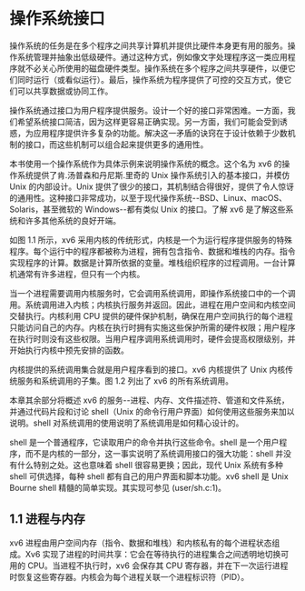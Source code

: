 
# 操作系统接口

操作系统的任务是在多个程序之间共享计算机并提供比硬件本身更有用的服务。操作系统管理并抽象出低级硬件。通过这种方式，例如像文字处理程序这一类应用程序就不必关心所使用的磁盘硬件类型。操作系统在多个程序之间共享硬件，以便它们同时运行（或看似运行）。最后，操作系统为程序提供了可控的交互方式，使它们可以共享数据或协同工作。

操作系统通过接口为用户程序提供服务。设计一个好的接口非常困难。一方面，我们希望系统接口简洁，因为这样更容易正确实现。另一方面，我们可能会受到诱惑，为应用程序提供许多复杂的功能。解决这一矛盾的诀窍在于设计依赖于少数机制的接口，而这些机制可以组合起来提供更多的通用性。

本书使用一个操作系统作为具体示例来说明操作系统的概念。这个名为 xv6 的操作系统提供了肯.汤普森和丹尼斯.里奇的 Unix 操作系统引入的基本接口，并模仿 Unix 的内部设计。Unix 提供了很少的接口，其机制结合得很好，提供了令人惊讶的通用性。这种接口非常成功，以至于现代操作系统--BSD、Linux、macOS、Solaris，甚至微软的 Windows--都有类似 Unix 的接口。了解 xv6 是了解这些系统和许多其他系统的良好开端。

如图 1.1 所示，xv6 采用内核的传统形式，内核是一个为运行程序提供服务的特殊程序。每个运行中的程序都被称为进程，拥有包含指令、数据和堆栈的内存。指令实现程序的计算。数据是计算所依据的变量。堆栈组织程序的过程调用。一台计算机通常有许多进程，但只有一个内核。

当一个进程需要调用内核服务时，它会调用系统调用，即操作系统接口中的一个调用。系统调用进入内核；内核执行服务并返回。因此，进程在用户空间和内核空间交替执行。内核利用 CPU 提供的硬件保护机制，确保在用户空间执行的每个进程只能访问自己的内存。内核在执行时拥有实施这些保护所需的硬件权限；用户程序在执行时则没有这些权限。当用户程序调用系统调用时，硬件会提高权限级别，并开始执行内核中预先安排的函数。

内核提供的系统调用集合就是用户程序看到的接口。xv6 内核提供了 Unix 内核传统服务和系统调用的子集。图 1.2 列出了 xv6 的所有系统调用。

本章其余部分将概述 xv6 的服务--进程、内存、文件描述符、管道和文件系统，并通过代码片段和讨论 shell（Unix 的命令行用户界面）如何使用这些服务来加以说明。shell 对系统调用的使用说明了系统调用是如何精心设计的。

shell 是一个普通程序，它读取用户的命令并执行这些命令。shell 是一个用户程序，而不是内核的一部分，这一事实说明了系统调用接口的强大功能：shell 并没有什么特别之处。这也意味着 shell 很容易更换；因此，现代 Unix 系统有多种 shell 可供选择，每种 shell 都有自己的用户界面和脚本功能。xv6 shell 是 Unix Bourne shell 精髓的简单实现。其实现可参见 (user/sh.c:1)。

## 1.1 进程与内存

xv6 进程由用户空间内存（指令、数据和堆栈）和内核私有的每个进程状态组成。Xv6 实现了进程的时间共享：它会在等待执行的进程集合之间透明地切换可用的 CPU。当进程不执行时，xv6 会保存其 CPU 寄存器，并在下一次运行进程时恢复这些寄存器。内核会为每个进程关联一个进程标识符（PID）。

